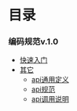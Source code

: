 # 目录

### 编码规范v.1.0

* [快速入门](README.MD)
* [其它]()
  * [api通用定义](baseapi/README.MD)
  * [api规范](api/README.MD)
  * [api调用说明](client/README.MD)
  